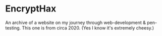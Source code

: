 # EncryptHax
An archive of a website on my journey through web-development & pen-testing. This one is from circa 2020.
(Yes I know it's extremely cheesy.)
